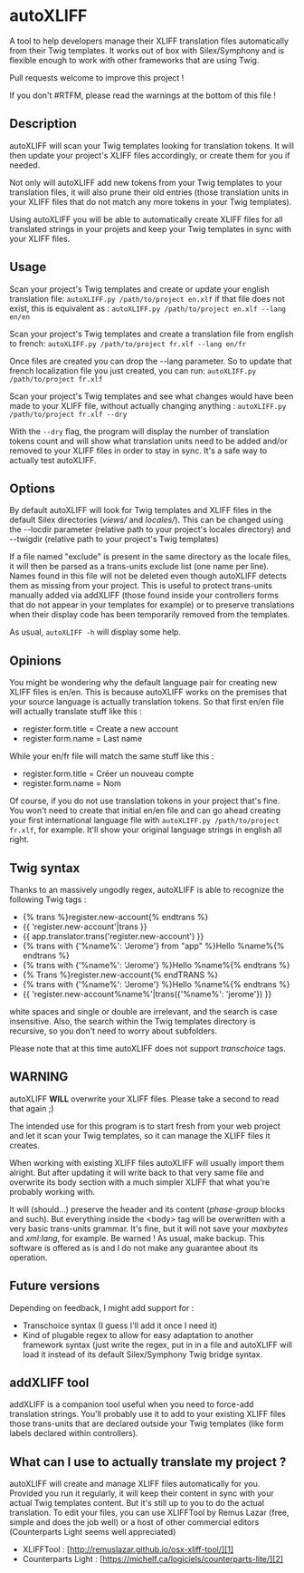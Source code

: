 # autoXLIFF
A tool to help developers manage their XLIFF translation files automatically from their Twig templates. It works out of box with Silex/Symphony and is flexible enough to work with other frameworks that are using Twig.

Pull requests welcome to improve this project !

If you don't #RTFM, please read the warnings at the bottom of this file !

## Description
autoXLIFF will scan your Twig templates looking for translation tokens. It will then update your project's XLIFF files accordingly, or create them for you if needed.

Not only will autoXLIFF add new tokens from your Twig templates to your translation files, it will also prune their old entries (those translation units in your XLIFF files that do not match any more tokens in your Twig templates).

Using autoXLIFF you will be able to automatically create XLIFF files for all translated strings in your projets and keep your Twig templates in sync with your XLIFF files.

## Usage
Scan your project's Twig templates and create or update your english translation file:
`autoXLIFF.py /path/to/project en.xlf`
if that file does not exist, this is equivalent as :
`autoXLIFF.py /path/to/project en.xlf --lang en/en`

Scan your project's Twig templates and create a translation file from english to french:
`autoXLIFF.py /path/to/project fr.xlf --lang en/fr`

Once files are created you can drop the --lang parameter. So to update that french localization file you just created, you can run:
`autoXLIFF.py /path/to/project fr.xlf`

Scan your project's Twig templates and see what changes would have been made to your XLIFF file, without actually changing anything :
`autoXLIFF.py /path/to/project fr.xlf --dry`

With the `--dry` flag, the program will display the number of translation tokens count and will show what translation units need to be added and/or removed to your XLIFF files in order to stay in sync. It's a safe way to actually test autoXLIFF.

## Options
By default autoXLIFF will look for Twig templates and XLIFF files in the default Silex directories (*views/* and *locales/*).
This can be changed using the --locdir parameter (relative path to your project's locales directory) and --twigdir (relative path to your project's Twig templates)

If a file named "exclude" is present in the same directory as the locale files, it will then be parsed as a trans-units exclude list (one name per line). Names found in this file will not be deleted even though autoXLIFF detects them as missing from your project. This is useful to protect trans-units manually added via addXLIFF (those found inside your controllers forms that do not appear in your templates for example) or to preserve translations when their display code has been temporarily removed from the templates.

As usual, `autoXLIFF -h` will display some help.

## Opinions
You might be wondering why the default language pair for creating new XLIFF files is en/en. This is because autoXLIFF works on the premises that your source language is actually translation tokens.
So that first en/en file will actually translate stuff like this :
* register.form.title = Create a new account
* register.form.name = Last name

While your en/fr file will match the same stuff like this :
* register.form.title = Créer un nouveau compte
* register.form.name = Nom

Of course, if you do not use translation tokens in your project that's fine. You won't need to create that initial en/en file and can go ahead creating your first international language file with `autoXLIFF.py /path/to/project fr.xlf`, for example. It'll show your original language strings in english all right.

## Twig syntax
Thanks to an massively ungodly regex, autoXLIFF is able to recognize the following Twig tags :
* {% trans %}register.new-account{% endtrans %}
* {{ 'register.new-account'|trans }}
* {{ app.translator.trans('register.new-account') }}
* {% trans with {'%name%': 'Jerome'} from "app" %}Hello %name%{% endtrans %}
* {% trans with {'%name%': 'Jerome'} %}Hello %name%{% endtrans %}
* {% Trans %}register.new-account{% endTRANS %}
* {% trans with {'%name%': 'Jerome'} %}Hello %name%{% endtrans %}
* {{ 'register.new-account%name%'|trans({'%name%': 'jerome'}) }}

white spaces and single or double are irrelevant, and the search is case insensitive. Also, the search within the Twig templates directory is recursive, so you don't need to worry about subfolders.

Please note that at this time autoXLIFF does not support *transchoice* tags.

## WARNING
autoXLIFF **WILL** overwrite your XLIFF files. Please take a second to read that again ;)

The intended use for this program is to start fresh from your web project and let it scan your Twig templates, so it can manage the XLIFF files it creates.

When working with existing XLIFF files autoXLIFF will usually import them alright. But after updating it will write back to that very same file and overwrite its body section with a much simpler XLIFF that what you're probably working with.

It will (should...) preserve the header and its content (*phase-group* blocks and such). But everything inside the \<body\> tag will be overwritten with a very basic trans-units grammar. It's fine, but it will not save your *maxbytes* and *xml:lang*, for example. Be warned !
As usual, make backup. This software is offered as is and I do not make any guarantee about its operation.

## Future versions
Depending on feedback, I might add support for :
- Transchoice syntax (I guess I'll add it once I need it)
- Kind of plugable regex to allow for easy adaptation to another framework syntax (just write the regex, put in in a file and autoXLIFF will load it instead of its default Silex/Symphony Twig bridge syntax.

## addXLIFF tool
addXLIFF is a companion tool useful when you need to force-add translation strings. You'll probably use it to add to your existing XLIFF files those trans-units that are declared outside your Twig templates (like form labels declared within controllers).

## What can I use to actually translate my project ?
autoXLIFF will create and manage XLIFF files automatically for you. Provided you run it regularly, it will keep their content in sync with your actual Twig templates content.
But it's still up to you to do the actual translation. To edit your files, you can use XLIFFTool by Remus Lazar (free, simple and does the job well) or a host of other commercial editors (Counterparts Light seems well appreciated)

* XLIFFTool : [http://remuslazar.github.io/osx-xliff-tool/][1]
* Counterparts Light : [https://michelf.ca/logiciels/counterparts-lite/][2]

[1]:	http://remuslazar.github.io/osx-xliff-tool/
[2]:	https://michelf.ca/logiciels/counterparts-lite/
